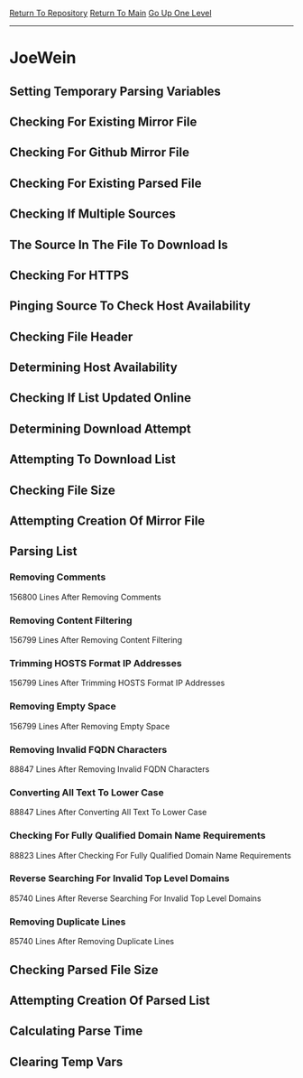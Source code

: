[Return To Repository](https://github.com/deathbybandaid/piholeparser/)
[Return To Main](https://github.com/deathbybandaid/piholeparser/blob/master/RecentRunLogs/Mainlog.md)
[Go Up One Level](https://github.com/deathbybandaid/piholeparser/blob/master/RecentRunLogs/TopLevelScripts/30-Processing-External-Blacklists.md)
____________________________________
# JoeWein
## Setting Temporary Parsing Variables
## Checking For Existing Mirror File
## Checking For Github Mirror File
## Checking For Existing Parsed File
## Checking If Multiple Sources
## The Source In The File To Download Is
## Checking For HTTPS
## Pinging Source To Check Host Availability
## Checking File Header
## Determining Host Availability
## Checking If List Updated Online
## Determining Download Attempt
## Attempting To Download List
## Checking File Size
## Attempting Creation Of Mirror File
## Parsing List
### Removing Comments
156800 Lines After Removing Comments
### Removing Content Filtering
156799 Lines After Removing Content Filtering
### Trimming HOSTS Format IP Addresses
156799 Lines After Trimming HOSTS Format IP Addresses
### Removing Empty Space
156799 Lines After Removing Empty Space
### Removing Invalid FQDN Characters
88847 Lines After Removing Invalid FQDN Characters
### Converting All Text To Lower Case
88847 Lines After Converting All Text To Lower Case
### Checking For Fully Qualified Domain Name Requirements
88823 Lines After Checking For Fully Qualified Domain Name Requirements
### Reverse Searching For Invalid Top Level Domains
85740 Lines After Reverse Searching For Invalid Top Level Domains
### Removing Duplicate Lines
85740 Lines After Removing Duplicate Lines
## Checking Parsed File Size
## Attempting Creation Of Parsed List
## Calculating Parse Time
## Clearing Temp Vars
